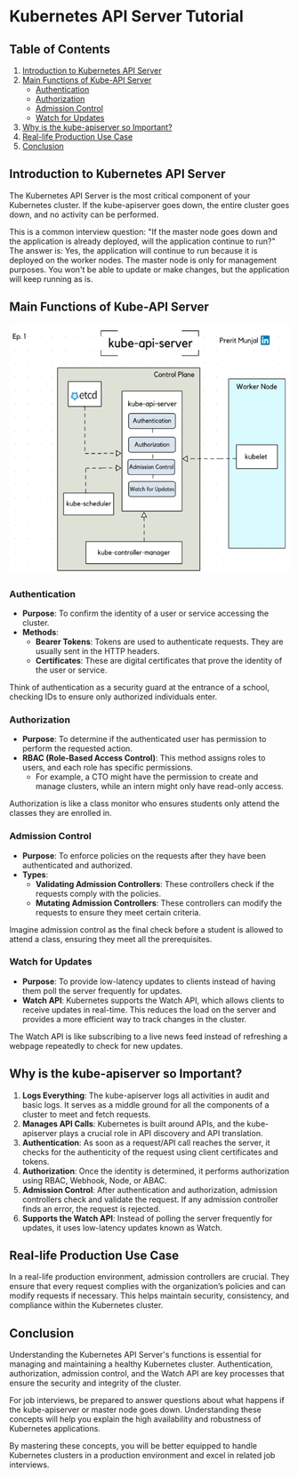 # Kubernetes API Server Tutorial

## Table of Contents
1. [Introduction to Kubernetes API Server](#introduction-to-kubernetes-api-server)
2. [Main Functions of Kube-API Server](#main-functions-of-kube-api-server)
   - [Authentication](#authentication)
   - [Authorization](#authorization)
   - [Admission Control](#admission-control)
   - [Watch for Updates](#watch-for-updates)
3. [Why is the kube-apiserver so Important?](#why-is-the-kube-apiserver-so-important)
4. [Real-life Production Use Case](#real-life-production-use-case)
5. [Conclusion](#conclusion)

## Introduction to Kubernetes API Server

The Kubernetes API Server is the most critical component of your Kubernetes cluster. If the kube-apiserver goes down, the entire cluster goes down, and no activity can be performed.

This is a common interview question: "If the master node goes down and the application is already deployed, will the application continue to run?" The answer is: Yes, the application will continue to run because it is deployed on the worker nodes. The master node is only for management purposes. You won't be able to update or make changes, but the application will keep running as is.

## Main Functions of Kube-API Server

<div style="text-align: center;">
  <img src="../../pics/kube-api-server.gif" alt="Kube-Api-Server" style="width: 600px; height: 450px;">
</div>

### Authentication

- **Purpose**: To confirm the identity of a user or service accessing the cluster.
- **Methods**:
  - **Bearer Tokens**: Tokens are used to authenticate requests. They are usually sent in the HTTP headers.
  - **Certificates**: These are digital certificates that prove the identity of the user or service.

Think of authentication as a security guard at the entrance of a school, checking IDs to ensure only authorized individuals enter.

### Authorization

- **Purpose**: To determine if the authenticated user has permission to perform the requested action.
- **RBAC (Role-Based Access Control)**: This method assigns roles to users, and each role has specific permissions.
  - For example, a CTO might have the permission to create and manage clusters, while an intern might only have read-only access.

Authorization is like a class monitor who ensures students only attend the classes they are enrolled in.

### Admission Control

- **Purpose**: To enforce policies on the requests after they have been authenticated and authorized.
- **Types**:
  - **Validating Admission Controllers**: These controllers check if the requests comply with the policies.
  - **Mutating Admission Controllers**: These controllers can modify the requests to ensure they meet certain criteria.

Imagine admission control as the final check before a student is allowed to attend a class, ensuring they meet all the prerequisites.

### Watch for Updates

- **Purpose**: To provide low-latency updates to clients instead of having them poll the server frequently for updates.
- **Watch API**: Kubernetes supports the Watch API, which allows clients to receive updates in real-time. This reduces the load on the server and provides a more efficient way to track changes in the cluster.

The Watch API is like subscribing to a live news feed instead of refreshing a webpage repeatedly to check for new updates.

## Why is the kube-apiserver so Important?

1. **Logs Everything**: The kube-apiserver logs all activities in audit and basic logs. It serves as a middle ground for all the components of a cluster to meet and fetch requests.
2. **Manages API Calls**: Kubernetes is built around APIs, and the kube-apiserver plays a crucial role in API discovery and API translation.
3. **Authentication**: As soon as a request/API call reaches the server, it checks for the authenticity of the request using client certificates and tokens.
4. **Authorization**: Once the identity is determined, it performs authorization using RBAC, Webhook, Node, or ABAC.
5. **Admission Control**: After authentication and authorization, admission controllers check and validate the request. If any admission controller finds an error, the request is rejected.
6. **Supports the Watch API**: Instead of polling the server frequently for updates, it uses low-latency updates known as Watch.

## Real-life Production Use Case

In a real-life production environment, admission controllers are crucial. They ensure that every request complies with the organization’s policies and can modify requests if necessary. This helps maintain security, consistency, and compliance within the Kubernetes cluster.

## Conclusion

Understanding the Kubernetes API Server's functions is essential for managing and maintaining a healthy Kubernetes cluster. Authentication, authorization, admission control, and the Watch API are key processes that ensure the security and integrity of the cluster.

For job interviews, be prepared to answer questions about what happens if the kube-apiserver or master node goes down. Understanding these concepts will help you explain the high availability and robustness of Kubernetes applications.

By mastering these concepts, you will be better equipped to handle Kubernetes clusters in a production environment and excel in related job interviews.
